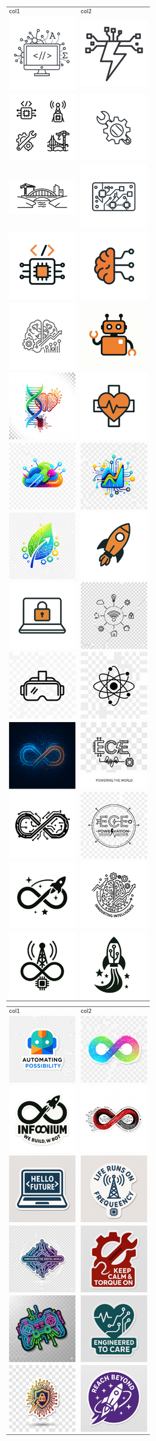 <table>
  <tr>
    <td>col1</td>
    <td>col2</td>
  </tr>
  <tr>
    <td><img width="175" src="/icons/1.png"/></td>
    <td><img width="175" src="/icons/2.png"/></td>
  </tr>
  <tr>
    <td><img width="175" src="/icons/3 (2).png"/></td>
    <td><img width="175" src="/icons/4.png"/></td>
  </tr>
  <tr>
    <td><img width="175" src="/icons/5.png"/></td>
    <td><img width="175" src="/icons/6.png"/></td>
  </tr>
  <tr>
    <td><img width="175" src="/icons/7.png"/></td>
    <td><img width="175" src="/icons/8.png"/></td>
  </tr>
  <tr>
    <td><img width="175" src="/icons/9.png"/></td>
    <td><img width="175" src="/icons/10.png"/></td>
  </tr>
  <tr>
    <td><img width="175" src="/icons/11.png"/></td>
    <td><img width="175" src="/icons/12.png"/></td>
  </tr>
  <tr>
    <td><img width="175" src="/icons/13.png"/></td>
    <td><img width="175" src="/icons/14.png"/></td>
  </tr>
  <tr>
    <td><img width="175" src="/icons/15.png"/></td>
    <td><img width="175" src="/icons/16.png"/></td>
  </tr>
  <tr>
    <td><img width="175" src="/icons/17.png"/></td>
    <td><img width="175" src="/icons/18.png"/></td>
  </tr>
  <tr>
    <td><img width="175" src="/icons/19.png"/></td>
    <td><img width="175" src="/icons/20.png"/></td>
  </tr>
  <tr>
    <td><img width="175" src="/icons/21.png"/></td>
    <td><img width="175" src="/icons/22.png"/></td>
  </tr>
  <tr>
    <td><img width="175" src="/icons/23.png"/></td>
    <td><img width="175" src="/icons/24.png"/></td>
  </tr>
  <tr>
    <td><img width="175" src="/icons/25.png"/></td>
    <td><img width="175" src="/icons/26.png"/></td>
  </tr>
  <tr>
    <td><img width="175" src="/icons/27.png"/></td>
    <td><img width="175" src="/icons/28.png"/></td>
  </tr>
</table>

<table>
  <tr>
    <td>col1</td>
    <td>col2</td>
  </tr>
  <tr>
    <td><img width="175" src="/stickers/s1.png"/></td>
    <td><img width="175" src="/stickers/s2.png"/></td>
  </tr>
  <tr>
    <td><img width="175" src="/stickers/s3.png"/></td>
    <td><img width="175" src="/stickers/s4.png"/></td>
  </tr>
  <tr>
    <td><img width="175" src="/stickers/s5.png"/></td>
    <td><img width="175" src="/stickers/s6.png"/></td>
  </tr>
  <tr>
    <td><img width="175" src="/stickers/s7.png"/></td>
    <td><img width="175" src="/stickers/s8.png"/></td>
  </tr>
  <tr>
    <td><img width="175" src="/stickers/s9.png"/></td>
    <td><img width="175" src="/stickers/s10.png"/></td>
  </tr>
  <tr>
    <td><img width="175" src="/stickers/s11.png"/></td>
    <td><img width="175" src="/stickers/s12.png"/></td>
  </tr>
</table>